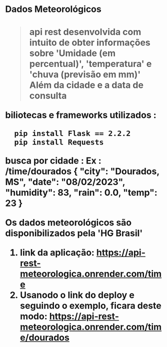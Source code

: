 <h1> Dados Meteorológicos <h1/>

> api rest desenvolvida com intuito de obter informações sobre 'Umidade (em percentual)', 'temperatura' e 'chuva (previsão em mm)'
> Além da cidade e a data de consulta 
  
 biliotecas e frameworks utilizados :
```
  pip install Flask == 2.2.2
  pip install Requests
```
 busca por cidade :
  Ex : /time/dourados
    {
        "city": "Dourados, MS",
        "date": "08/02/2023",
        "humidity": 83,
        "rain": 0.0,
        "temp": 23
    }

Os dados meteorológicos são disponibilizados pela 'HG Brasil'   
1. link da aplicação: https://api-rest-meteorologica.onrender.com/time
2. Usanodo o link do deploy e seguindo o exemplo, ficara deste modo:
  https://api-rest-meteorologica.onrender.com/time/dourados

